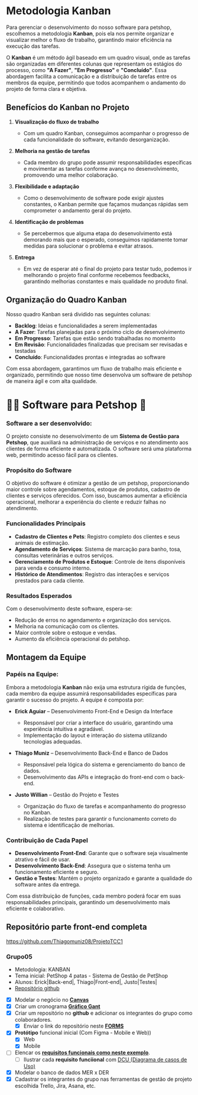 # Metodologia Kanban 

Para gerenciar o desenvolvimento do nosso software para petshop, escolhemos a metodologia **Kanban**, pois ela nos permite organizar e visualizar melhor o fluxo de trabalho, garantindo maior eficiência na execução das tarefas.

O **Kanban** é um método ágil baseado em um quadro visual, onde as tarefas são organizadas em diferentes colunas que representam os estágios do processo, como **"A Fazer"**, **"Em Progresso"** e **"Concluído"**. Essa abordagem facilita a comunicação e a distribuição de tarefas entre os membros da equipe, permitindo que todos acompanhem o andamento do projeto de forma clara e objetiva.

## Benefícios do Kanban no Projeto

1. **Visualização do fluxo de trabalho**  
   - Com um quadro Kanban, conseguimos acompanhar o progresso de cada funcionalidade do software, evitando desorganização.

2. **Melhoria na gestão de tarefas**  
   - Cada membro do grupo pode assumir responsabilidades específicas e movimentar as tarefas conforme avança no desenvolvimento, promovendo uma melhor colaboração.

3. **Flexibilidade e adaptação**  
   - Como o desenvolvimento de software pode exigir ajustes constantes, o Kanban permite que façamos mudanças rápidas sem comprometer o andamento geral do projeto.

4. **Identificação de problemas**  
   - Se percebermos que alguma etapa do desenvolvimento está demorando mais que o esperado, conseguimos rapidamente tomar medidas para solucionar o problema e evitar atrasos.

5. **Entrega**  
   - Em vez de esperar até o final do projeto para testar tudo, podemos ir melhorando o projeto final conforme recebemos feedbacks, garantindo melhorias constantes e mais qualidade no produto final.

## Organização do Quadro Kanban

Nosso quadro Kanban será dividido nas seguintes colunas:
- **Backlog**: Ideias e funcionalidades a serem implementadas
- **A Fazer**: Tarefas planejadas para o próximo ciclo de desenvolvimento
- **Em Progresso**: Tarefas que estão sendo trabalhadas no momento
- **Em Revisão**: Funcionalidades finalizadas que precisam ser revisadas e testadas
- **Concluído**: Funcionalidades prontas e integradas ao software

Com essa abordagem, garantimos um fluxo de trabalho mais eficiente e organizado, permitindo que nosso time desenvolva um software de petshop de maneira ágil e com alta qualidade.

# 🐕‍🦺 Software para Petshop 🐶

### Software a ser desenvolvido:
O projeto consiste no desenvolvimento de um **Sistema de Gestão para Petshop**, que auxiliará na administração de serviços e no atendimento aos clientes de forma eficiente e automatizada. O software será uma plataforma web, permitindo acesso fácil para os clientes.

### Propósito do Software
O objetivo do software é otimizar a gestão de um petshop, proporcionando maior controle sobre agendamentos, estoque de produtos, cadastro de clientes e serviços oferecidos. Com isso, buscamos aumentar a eficiência operacional, melhorar a experiência do cliente e reduzir falhas no atendimento.

### Funcionalidades Principais
- **Cadastro de Clientes e Pets**: Registro completo dos clientes e seus animais de estimação.
- **Agendamento de Serviços**: Sistema de marcação para banho, tosa, consultas veterinárias e outros serviços.
- **Gerenciamento de Produtos e Estoque**: Controle de itens disponíveis para venda e consumo interno.
- **Histórico de Atendimentos**: Registro das interações e serviços prestados para cada cliente.

### Resultados Esperados
Com o desenvolvimento deste software, espera-se:
- Redução de erros no agendamento e organização dos serviços.
- Melhoria na comunicação com os clientes.
- Maior controle sobre o estoque e vendas.
- Aumento da eficiência operacional do petshop.

## Montagem da Equipe

### Papéis na Equipe:
Embora a metodologia **Kanban** não exija uma estrutura rígida de funções, cada membro da equipe assumirá responsabilidades específicas para garantir o sucesso do projeto. A equipe é composta por:

- **Erick Aguiar** – Desenvolvimento Front-End e Design da Interface
  - Responsável por criar a interface do usuário, garantindo uma experiência intuitiva e agradável.
  - Implementação do layout e interação do sistema utilizando tecnologias adequadas.

- **Thiago Muniz** – Desenvolvimento Back-End e Banco de Dados
  - Responsável pela lógica do sistema e gerenciamento do banco de dados.
  - Desenvolvimento das APIs e integração do front-end com o back-end.

- **Justo Willian** – Gestão do Projeto e Testes
  - Organização do fluxo de tarefas e acompanhamento do progresso no Kanban.
  - Realização de testes para garantir o funcionamento correto do sistema e identificação de melhorias.

### Contribuição de Cada Papel
- **Desenvolvimento Front-End**: Garante que o software seja visualmente atrativo e fácil de usar.
- **Desenvolvimento Back-End**: Assegura que o sistema tenha um funcionamento eficiente e seguro.
- **Gestão e Testes**: Mantém o projeto organizado e garante a qualidade do software antes da entrega.

Com essa distribuição de funções, cada membro poderá focar em suas responsabilidades principais, garantindo um desenvolvimento mais eficiente e colaborativo.

## Repositório parte front-end completa 
https://github.com/Thiagomuniz08/ProjetoTCC1

### Grupo05
- Metodologia: KANBAN
- Tema inicial: PetShop 4 patas - Sistema de Gestão de PetShop
- Alunos: Erick|Back-end|, Thiago|Front-end|, Justo|Testes|
- [Repositório github](https://github.com/ErickAguiar06/Petshop-Projeto-TCC.git)
- [x] Modelar o negócio no **[Canvas](https://wellifabio.github.io/canvas/)**
- [x] Criar um cronograma **[Gráfico Gant](https://wellifabio.github.io/gantt/)**
- [x] Criar um repositório no **github** e adicionar os integrantes do grupo como colaboradores.
    - [x] Enviar o link do repositório neste **[FORMS](https://docs.google.com/forms/d/e/1FAIpQLSdQFCwZJLTHT7JLSeKzwsJa9NJqV4QQ1FKrmGqT6vaZVynukw/viewform?usp=dialog)**
- [x] **Protótipo** funcional inicial (Com Figma - Mobile e Web))
    - [x] Web
    - [x] Mobile
- [ ] Elencar os **[requisitos funcionais como neste exemplo](./requisitos.md)**. 
    - [ ] Ilustrar cada **requisito funciional** com [DCU (Diagrama de casos de Uso)](https://github.com/wellifabio/senai2024/tree/main/ds/3des/03-rms/aula02)
- [x] Modelar o banco de dados MER x DER
- [x] Cadastrar os integrantes do grupo nas ferramentas de gestão de projeto escolhida Trello, Jira, Asana, etc.